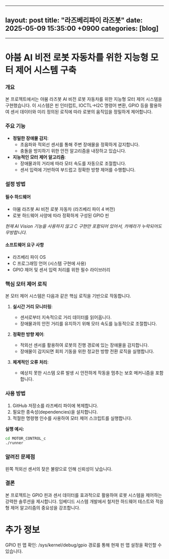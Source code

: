 
---
layout: post
title: "라즈베리파이 라즈봇"
date: 2025-05-09 15:35:00 +0900
categories: [blog]
---

---
# 야붐 AI 비전 로봇 자동차를 위한 지능형 모터 제어 시스템 구축

### 개요
본 프로젝트에서는 야붐 라즈봇 AI 비전 로봇 자동차를 위한 지능형 모터 제어 시스템을 구현했습니다. 이 시스템은 핀 인터럽트, IOCTL\-\>I2C 명령어 변환, GPIO 등을 활용하여 센서 데이터와 미리 정의된 로직에 따라 로봇의 움직임을 정밀하게 제어합니다.

### 주요 기능
* **정밀한 장애물 감지**:
    * 초음파와 적외선 센서를 통해 주변 장애물을 정확하게 감지합니다.
    * 충돌을 방지하기 위한 안전 알고리즘을 내장하고 있습니다.
* **지능적인 모터 제어 알고리즘**:
    * 장애물과의 거리에 따라 모터 속도를 자동으로 조절합니다.
    * 센서 입력에 기반하여 부드럽고 정확한 방향 제어를 수행합니다.

### 설정 방법
#### 필수 하드웨어
* 야붐 라즈봇 AI 비전 로봇 자동차 (라즈베리 파이 4 버전)
* 로봇 하드웨어 사양에 따라 정확하게 구성된 GPIO 핀

*현재 AI Vision 기능을 사용하지 않고 C 구현만 포함되어 있어서, 카메라가 누락되어도 무방합니다.*

#### 소프트웨어 요구 사항
* 라즈베리 파이 OS
* C 프로그래밍 언어 (시스템 구현에 사용)
* GPIO 제어 및 센서 입력 처리를 위한 필수 라이브러리

### 핵심 모터 제어 로직
본 모터 제어 시스템은 다음과 같은 핵심 로직을 기반으로 작동합니다.

1.  **실시간 거리 모니터링**:
    * 센서로부터 지속적으로 거리 데이터를 읽어옵니다.
    * 장애물과의 안전 거리를 유지하기 위해 모터 속도를 능동적으로 조절합니다.

2.  **정확한 방향 제어**:
    * 적외선 센서를 활용하여 로봇의 진행 경로에 있는 장애물을 감지합니다.
    * 장애물이 감지되면 회피 기동을 위한 정교한 방향 전환 로직을 실행합니다.

3.  **체계적인 오류 처리**:
    * 예상치 못한 시스템 오류 발생 시 안전하게 작동을 멈추는 보호 메커니즘을 포함합니다.

### 사용 방법 
1.  GitHub 저장소를 라즈베리 파이에 복제합니다.
2.  필요한 종속성(dependencies)을 설치합니다.
3.  적절한 명령행 인수를 사용하여 모터 제어 스크립트를 실행합니다.

**실행 예시:**
```bash
cd MOTOR_CONTROL_c
./runner
```
### 알려진 문제점
왼쪽 적외선 센서의 잦은 불량으로 인해 신뢰성이 낮습니다.

### 결론
본 프로젝트는 GPIO 핀과 센서 데이터를 효과적으로 활용하여 로봇 시스템을 제어하는 강력한 솔루션을 제시합니다. 임베디드 시스템 개발에서 철저한 하드웨어 테스트와 적응형 제어 알고리즘의 중요성을 강조합니다.
# 추가 정보
GPIO 핀 맵 확인: /sys/kernel/debug/gpio 경로를 통해 현재 핀 맵 설정을 확인할 수 있습니다.
